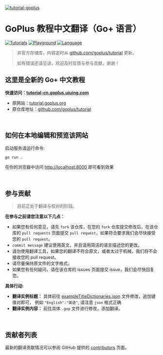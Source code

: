 <a href="https://tutorial-cn.goplus.uiuing.com" target="_blank">
  <img src="https://user-images.githubusercontent.com/73827386/170867940-4e8b6724-a595-4585-afb3-60e12e5b61fa.png" alt="tutorial-goplus" />
</a>


# GoPlus 教程中文翻译（Go+ 语言）

[![Tutorials](https://img.shields.io/badge/tutorial-Go+-blue.svg)](https://tutorial.goplus.org/)
[![Playground](https://img.shields.io/badge/playground-Go+-blue.svg)](https://play.goplus.org/)
[![Language](https://img.shields.io/badge/language-Go+-blue.svg)](https://github.com/goplus/gop)

> 非官方存储库，内容定时从 <a href="https://github.com/goplus/tutorial" target="_blank">github.com/goplus/tutorial</a> 更新。
> 
> 如有错误还请见谅，欢迎及时反馈与参与贡献，谢谢！

## 这里是全新的 Go+ 中文教程

**快速访问：<a href="https://tutorial-cn.goplus.uiuing.com" target="_blank">tutorial-cn.goplus.uiuing.com</a>**

- 原网站：<a href="https://tutorial.goplus.org" target="_blank">tutorial.goplus.org</a>
- 原仓库地址：<a href="https://github.com/goplus/tutorial" target="_blank">github.com/goplus/tutorial</a>


<br />


## 如何在本地编辑和预览该网站

启动服务请运行命令:

```sh
go run .
```

在你的浏览器中访问 <a href="http://localhost:8000" target="_blank">http://localhost:8000</a> 即可看到效果


<br />


## 参与贡献

> 目前正处于翻译与校对的阶段。

**在参与之前请您注意以下几点：**
- 如果您有任何意见，请先 `fork` 该仓库，在您的 `fork` 仓库提交修改后，在该仓库的 `pull requests` 页面提交 `pull request`，如果符合要求我们会尽快接受您的 `pull request`。
- `commit message` 建议使用英文，并且请用简洁的语言描述您的更改。
- 请勿使用翻译工具，如果您的翻译不符合原文，或者太过于机械，我们将不会接收您的 pull request。
- 请尽量保持原文件的文字格式。
- 如果您有任何疑问，请在该仓库的 issues 页面提交 issue，我们会尽快回复您。

**具体行动:**
- **翻译实例标题：** 具体前往 <a href="https://github.com/uiuing/gop-translations_tutorial-zh-cn/blob/main/utils/data/exampleTitleDictionaries.json" target="_blank">exampleTitleDictionaries.json</a> 文件修改，追加键值对即可，
  例如 `"English":"英语"`, 请注意 `json` 格式正确
- **翻译实例内容：** 前往具体 `.gop` 文件进行修改，添加翻译。


<br />


## 贡献者列表

最新的翻译贡献情况可以参阅 GitHub 提供的 <a href="https://github.com/uiuing/gop-translations_tutorial-zh-cn/graphs/contributors" target="_blank">contributors</a> 页面。